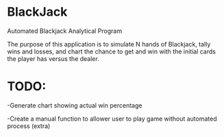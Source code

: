 # BlackJack
Automated Blackjack Analytical Program

The purpose of this application is to simulate N hands of Blackjack, tally wins and losses, and chart the chance to get and win with the initial cards the player has versus the dealer.

# TODO:

-Generate chart showing actual win percentage

-Create a manual function to allower user to play game without automated process (extra)
